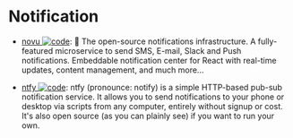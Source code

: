 # Notification

- [novu ![code](https://martrix-usa.oss-accelerate.aliyuncs.com/logo/code.svg)](https://github.com/novuhq/novu): 🚀 The open-source notifications infrastructure. A fully-featured microservice to send SMS, E-mail, Slack and Push notifications. Embeddable notification center for React with real-time updates, content management, and much more...

- [ntfy ![code](https://martrix-usa.oss-accelerate.aliyuncs.com/logo/code.svg)](https://github.com/binwiederhier/ntfy): ntfy (pronounce: notify) is a simple HTTP-based pub-sub notification service. It allows you to send notifications to your phone or desktop via scripts from any computer, entirely without signup or cost. It's also open source (as you can plainly see) if you want to run your own.
